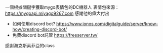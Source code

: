 一個根據關鍵字獲取mygo表情包的DC機器人
表情包來源：
https://mygoapi.miyago9267.com
感謝他的偉大付出

- 如何使用discord bot?
https://www.ionos.com/digitalguide/server/know-how/creating-discord-bot/
- 免費discord bot託管
https://freeserver.tw/

感謝海克斯索菲亞的class

